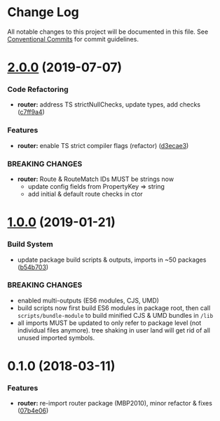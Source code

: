 #  Change Log 

All notable changes to this project will be documented in this file. See [Conventional Commits](https://conventionalcommits.org) for commit guidelines. 

#  [2.0.0](https://github.com/thi-ng/umbrella/compare/@thi.ng/router@1.0.12...@thi.ng/router@2.0.0) (2019-07-07) 

###  Code Refactoring 

- **router:** address TS strictNullChecks, update types, add checks ([c7ff9a4](https://github.com/thi-ng/umbrella/commit/c7ff9a4)) 

###  Features 

- **router:** enable TS strict compiler flags (refactor) ([d3ecae3](https://github.com/thi-ng/umbrella/commit/d3ecae3)) 

###  BREAKING CHANGES 

- **router:** Route & RouteMatch IDs MUST be strings now 
    - update config fields from PropertyKey => string 
    - add initial & default route checks in ctor 

#  [1.0.0](https://github.com/thi-ng/umbrella/compare/@thi.ng/router@0.1.30...@thi.ng/router@1.0.0) (2019-01-21) 

###  Build System 

- update package build scripts & outputs, imports in ~50 packages ([b54b703](https://github.com/thi-ng/umbrella/commit/b54b703)) 

###  BREAKING CHANGES 

- enabled multi-outputs (ES6 modules, CJS, UMD) 
- build scripts now first build ES6 modules in package root, then call   `scripts/bundle-module` to build minified CJS & UMD bundles in `/lib` 
- all imports MUST be updated to only refer to package level   (not individual files anymore). tree shaking in user land will get rid of   all unused imported symbols. 

#  0.1.0 (2018-03-11) 

###  Features 

- **router:** re-import router package (MBP2010), minor refactor & fixes ([07b4e06](https://github.com/thi-ng/umbrella/commit/07b4e06)) 
